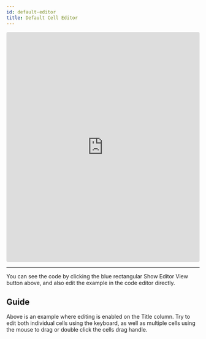 ```yaml
---
id: default-editor
title: Default Cell Editor
---
```

<iframe src="https://codesandbox.io/embed/5vy2q8owj4?autoresize=1&hidenavigation=1&view=preview" style="width:100%; height:600px; border:0; border-radius: 4px; " sandbox="allow-modals allow-forms allow-popups allow-scripts allow-same-origin"></iframe>

----
You can see the code by clicking the blue rectangular Show Editor View button above, and also edit the example in the code editor directly.

Guide
-----
Above is an example where editing is enabled on the Title column. Try to edit both individual cells using the keyboard, as well as multiple cells using the mouse to drag or double click the cells drag handle.  